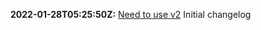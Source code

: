 **2022-01-28T05:25:50Z:** [Need to use v2](https://github.com/tmeasday/test-changelog/pull/17)
Initial changelog
